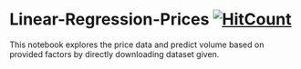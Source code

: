 # Linear-Regression-Prices [![HitCount](http://hits.dwyl.com/garain/Linear-Regression-Prices.svg)](http://hits.dwyl.com/garain/Linear-Regression-Prices)

This notebook explores the price data and predict volume based on provided factors by directly downloading dataset given.
